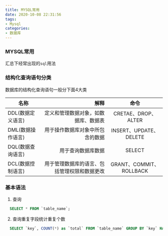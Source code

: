 ```yaml
---
title: MYSQL常用
date: 2020-10-08 22:31:56
tags:
- Mysql
categories:
- 数据库
---
```


### MYSQL常用
汇总下经常出现的`sql`用法

<!-- more -->

### 结构化查询语句分类

数据库的结构化查询语句一般分下面4大类

| 名称        | 解释  |  命令  | 
| --------   | -----:   | :-----:   | 
| DDL(数据定义语言)   | 定义和管理数据对象，如数据库、数据表  |  CRETAE、DROP、ALTER |
| DML(数据操作语言)   | 用于操作数据库对象中所包含的数据  |  INSERT、UPDATE、DELETE |
| DQL(数据查询语言)   | 用于查询数据库数据  |  SELECT |
| DCL(数据控制语言)   | 用于管理数据库的语言、包括管理权限和数据更改  |  GRANT、COMMIT、ROLLBACK |


### 基本语法

1. 查询
```sql
  SELECT * FROM `table_name`;
```

2. 查询重复字段统计重复个数
```sql
  SELECT `key`, COUNT(*) as `total` FROM `table_name` GROUP BY `key` HAVING COUNT(1) > 1;
```